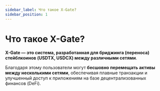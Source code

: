```yaml
---
sidebar_label: Что такое X-Gate?
sidebar_position: 1
---
```


# Что такое X-Gate?

**X-Gate — это система, разработанная для бриджинга (переноса) стейблкоинов (USDTX, USDCX) между различными сетями**.

Благодаря этому пользователи могут **бесшовно перемещать активы между несколькими сетями**, обеспечивая плавные транзакции и улучшенный доступ к приложениям на базе децентрализованных финансов (DeFi).